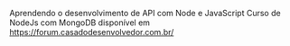 Aprendendo o desenvolvimento de API com Node e JavaScript
Curso de NodeJs com MongoDB disponível em https://forum.casadodesenvolvedor.com.br/
